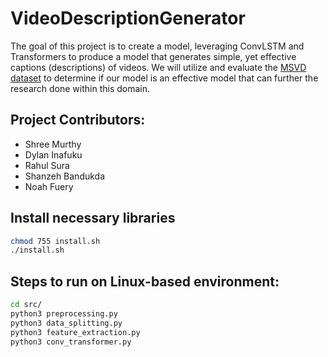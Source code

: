 # VideoDescriptionGenerator

The goal of this project is to create a model, leveraging ConvLSTM and Transformers to produce a model that generates simple, yet effective captions (descriptions) of videos. We will utilize and evaluate the [MSVD dataset](https://paperswithcode.com/dataset/msvd) to determine if our model is an effective model that can further the research done within this domain.

## Project Contributors:
- Shree Murthy
- Dylan Inafuku
- Rahul Sura
- Shanzeh Bandukda
- Noah Fuery

## Install necessary libraries
```bash
chmod 755 install.sh
./install.sh
```

## Steps to run on Linux-based environment:
```bash
cd src/
python3 preprocessing.py
python3 data_splitting.py
python3 feature_extraction.py
python3 conv_transformer.py
```